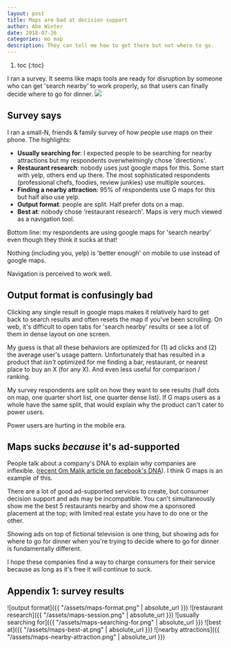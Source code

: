 ```yaml
---
layout: post
title: Maps are bad at decision support
author: Abe Winter
date: 2018-07-26
categories: mo map
description: They can tell me how to get there but not where to go.
---
```


1. toc
{:toc}

I ran a survey. It seems like maps tools are ready for disruption by someone who can get 'search nearby' to work properly, so that users can finally decide where to go for dinner. <img src="https://anti.style/flatpixel/maps">


## Survey says

I ran a small-N, friends & family survey of how people use maps on their phone. The highlights:

* **Usually searching for**: I expected people to be searching for nearby attractions but my respondents overwhelmingly chose 'directions'.
* **Restaurant research**: nobody uses just google maps for this. Some start with yelp, others end up there. The most sophisticated respondents (professional chefs, foodies, review junkies) use multiple sources.
* **Finding a nearby attraction**: 95% of respondents use G maps for this but half also use yelp.
* **Output format**: people are split. Half prefer dots on a map.
* **Best at**: nobody chose 'restaurant research'. Maps is very much viewed as a navigation tool.

Bottom line: my respondents are using google maps for 'search nearby' even though they think it sucks at that!

Nothing (including you, yelp) is 'better enough' on mobile to use instead of google maps.

Navigation is perceived to work well.

## Output format is confusingly bad

Clicking any single result in google maps makes it relatively hard to get back to search results and often resets the map if you've been scrolling. On web, it's difficult to open tabs for 'search nearby' results or see a lot of them in dense layout on one screen.

My guess is that all these behaviors are optimized for (1) ad clicks and (2) the average user's usage pattern. Unfortunately that has resulted in a product that *isn't* optimized for me finding a bar, restaurant, or nearest place to buy an X (for any X). And even less useful for comparison / ranking.

My survey respondents are split on how they want to see results (half dots on map, one quarter short list, one quarter dense list). If G maps users as a whole have the same split, that would explain why the product can't cater to power users.

Power users are hurting in the mobile era.

## Maps sucks *because* it's ad-supported

People talk about a company's DNA to explain why companies are inflexible. ([recent Om Malik article on facebook's DNA](https://om.co/2018/02/20/the-1-reason-facebook-wont-ever-change/)). I think G maps is an example of this.

There are a lot of good ad-supported services to create, but consumer decision support and ads may be incompatible. You can't simultaneously show me the best 5 restaurants nearby and show me a sponsored placement at the top; with limited real estate you have to do one or the other.

Showing ads on top of fictional television is one thing, but showing ads for where to go for dinner when you're trying to decide where to go for dinner is fundamentally different.

I hope these companies find a way to charge consumers for their service because as long as it's free it will continue to suck.

## Appendix 1: survey results

![output format]({{ "/assets/maps-format.png" | absolute_url }})
![restaurant research]({{ "/assets/maps-session.png" | absolute_url }})
![usually searching for]({{ "/assets/maps-searching-for.png" | absolute_url }})
![best at]({{ "/assets/maps-best-at.png" | absolute_url }})
![nearby attractions]({{ "/assets/maps-nearby-attraction.png" | absolute_url }})
